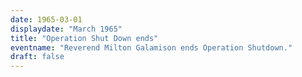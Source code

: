 ```yaml
---
date: 1965-03-01
displaydate: "March 1965"
title: "Operation Shut Down ends"
eventname: "Reverend Milton Galamison ends Operation Shutdown."
draft: false
---
```


